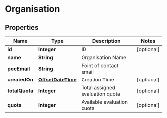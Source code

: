 
# Organisation

## Properties
Name | Type | Description | Notes
------------ | ------------- | ------------- | -------------
**id** | **Integer** | ID |  [optional]
**name** | **String** | Organisation Name | 
**pocEmail** | **String** | Point of contact email | 
**createdOn** | [**OffsetDateTime**](OffsetDateTime.md) | Creation Time |  [optional]
**totalQuota** | **Integer** | Total assigned evaluation quota |  [optional]
**quota** | **Integer** | Available evaluation quota |  [optional]



